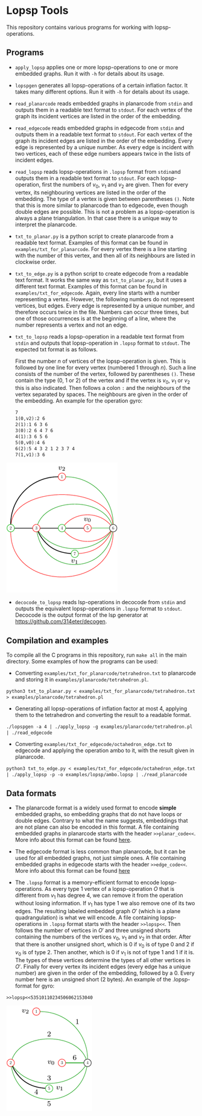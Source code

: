# Lopsp Tools
This repository contains various programs for working with lopsp-operations. 

## Programs 
* `apply_lopsp` applies one or more lopsp-operations to one or more embedded graphs. Run it with `-h` for details about its usage.
* `lopspgen` generates all lopsp-operations of a certain inflation factor. It takes many different options. Run it with `-h` for details about its usage.
* `read_planarcode` reads embedded graphs in planarcode from `stdin` and outputs them in a readable text format to `stdout`. For each vertex of the graph its incident vertices are listed in the order of the embedding. 
* `read_edgecode` reads embedded graphs in edgecode from `stdin` and outputs them in a readable text format to `stdout`. For each vertex of the graph its incident edges are listed in the order of the embedding. Every edge is represented by a unique number. As every edge is incident with two vertices, each of these edge numbers appears twice in the lists of incident edges.
* `read_lopsp` reads lopsp-operations in `.lopsp` format from `stdin`and outputs them in a readable text format to `stdout`. For each lopsp-operation, first the numbers of $v_0$, $v_1$ and $v_2$ are given. Then for every vertex, its neighbouring vertices are listed in the order of the embedding. The type of a vertex is given between parentheses `()`. Note that this is more similar to planarcode than to edgecode, even though double edges are possible. This is not a problem as a lopsp-operation is always a plane triangulation. In that case there is a unique way to interpret the planarcode. 
* `txt_to_planar.py` is a python script to create planarcode from a readable text format. Examples of this format can be found in `examples/txt_for_planarcode`. For every vertex there is a line starting with the number of this vertex, and then all of its neighbours are listed in clockwise order. 
* `txt_to_edge.py` is a python script to create edgecode from a readable text format. It works the same way as `txt_to_planar.py`, but it uses a different text format. Examples of this format can be found in `examples/txt_for_edgecode`. Again, every line starts with a number representing a vertex. However, the following numbers do not represent vertices, but edges. Every edge is represented by a unique number, and therefore occurs twice in the file. Numbers can occur three times, but one of those occurrences is at the beginning of a line, where the number represents a vertex and not an edge.
* `txt_to_lopsp` reads a lopsp-operation in a readable text format from `stdin` and outputs that lopsp-operation in `.lopsp` format to `stdout`. The expected txt format is as follows. 

	First the number $n$ of vertices of the lopsp-operation is given. This is followed by one line for every vertex 	(numbered 1 through $n$). Such a line consists of the number of the vertex, followed by parentheses `()`. These contain the type (0, 1 or 2) of the vertex and if the vertex is $v_0$, $v_1$ or $v_2$ this is also indicated. Then follows a colon `:` and the neighbours of the vertex separated by spaces. The neighbours are given in the order of the embedding. An example for the operation gyro: 
	   
	```
	7  
	1(0,v2):2 6  
	2(1):1 6 3 6  
	3(0):2 6 4 7 6  
	4(1):3 6 5 6  
	5(0,v0):4 6  
	6(2):5 4 3 2 1 2 3 7 4  
	7(1,v1):3 6
	```
![gyro](readme_images/gyro_lopsp.png)
* `decocode_to_lopsp` reads lsp-operations in decocode from `stdin` and outputs the equivalent lopsp-operations in `.lopsp` format to `stdout`. Decocode is the output format of the lsp generator at https://github.com/314eter/decogen. 

## Compilation and examples
To compile all the C programs in this repository, run `make all` in the main directory. Some examples of how the programs can be used: 

* Converting `examples/txt_for_planarcode/tetrahedron.txt` to planarcode and storing it in `examples/planarcode/tetrahedron.pl`. 
```
python3 txt_to_planar.py < examples/txt_for_planarcode/tetrahedron.txt > examples/planarcode/tetrahedron.pl
```

* Generating all lopsp-operations of inflation factor at most 4, applying them to the tetrahedron and converting the result to a readable format.
```
./lopspgen -a 4 | ./apply_lopsp -g examples/planarcode/tetrahedron.pl | ./read_edgecode
```

* Converting `examples/txt_for_edgecode/octahedron_edge.txt` to edgecode and applying the operation ambo to it, with the result given in planarcode.
```
python3 txt_to_edge.py < examples/txt_for_edgecode/octahedron_edge.txt | ./apply_lopsp -p -o examples/lopsp/ambo.lopsp | ./read_planarcode
```

## Data formats

* The planarcode format is a widely used format to encode **simple** embedded graphs, so embedding graphs that do not have loops or double edges. Contrary to what the name suggests, embeddings that are not plane can also be encoded in this format. A file containing embedded graphs in planarcode starts with the header `>>planar_code<<`. More info about this format can be found [here](https://houseofgraphs.org/help#format_pc).

* The edgecode format is less common than planarcode, but it can be used for all embedded graphs, not just simple ones. A file containing embedded graphs in edgecode starts with the header `>>edge_code<<`. More info about this format can be found [here](https://users.cecs.anu.edu.au/~bdm/plantri/plantri-guide.txt)

* The `.lopsp` format is a memory-efficient format to encode lopsp-operations. As every type 1 vertex of a lopsp-operation $O$ that is different from $v_1$ has degree 4, we can remove it from the operation without losing information. If $v_1$ has type 1 we also remove one of its two edges. The resulting labeled embedded graph $O'$ (which is a plane quadrangulation) is what we will encode. A file containing lopsp-operations in `.lopsp` format starts with the header `>>lopsp<<`. Then follows the number of vertices in $O'$ and three unsigned shorts containing the numbers of the vertices  $v_0$, $v_1$ and $v_2$ in that order. After that there is another unsigned short, which is 0 if $v_0$ is of type 0 and 2 if $v_0$ is of type 2. Then another, which is 0 if $v_1$ is not of type 1 and 1 if it is. The types of these vertices determine the types of all other vertices in $O'$. Finally for every vertex its incident edges (every edge has a  unique number) are given in the order of the embedding, followed by a 0. Every number here is an unsigned short (2 bytes). An example of the .lopsp-format for gyro:  

```  
>>lopsp<<53510110234506062153040
```

![predeco](readme_images/gyro_predeco.png)



